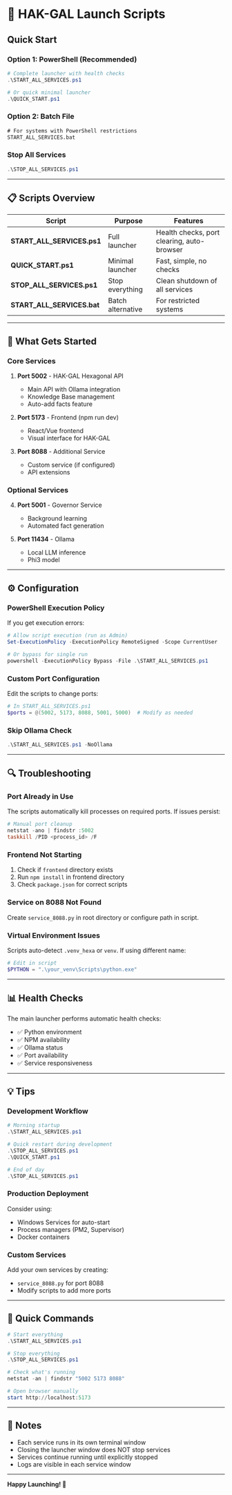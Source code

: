 # 🚀 HAK-GAL Launch Scripts

## Quick Start

### Option 1: PowerShell (Recommended)
```powershell
# Complete launcher with health checks
.\START_ALL_SERVICES.ps1

# Or quick minimal launcher
.\QUICK_START.ps1
```

### Option 2: Batch File
```cmd
# For systems with PowerShell restrictions
START_ALL_SERVICES.bat
```

### Stop All Services
```powershell
.\STOP_ALL_SERVICES.ps1
```

---

## 📋 Scripts Overview

| Script | Purpose | Features |
|--------|---------|----------|
| **START_ALL_SERVICES.ps1** | Full launcher | Health checks, port clearing, auto-browser |
| **QUICK_START.ps1** | Minimal launcher | Fast, simple, no checks |
| **STOP_ALL_SERVICES.ps1** | Stop everything | Clean shutdown of all services |
| **START_ALL_SERVICES.bat** | Batch alternative | For restricted systems |

---

## 🔧 What Gets Started

### Core Services
1. **Port 5002** - HAK-GAL Hexagonal API
   - Main API with Ollama integration
   - Knowledge Base management
   - Auto-add facts feature

2. **Port 5173** - Frontend (npm run dev)
   - React/Vue frontend
   - Visual interface for HAK-GAL

3. **Port 8088** - Additional Service
   - Custom service (if configured)
   - API extensions

### Optional Services
4. **Port 5001** - Governor Service
   - Background learning
   - Automated fact generation

5. **Port 11434** - Ollama
   - Local LLM inference
   - Phi3 model

---

## ⚙️ Configuration

### PowerShell Execution Policy
If you get execution errors:
```powershell
# Allow script execution (run as Admin)
Set-ExecutionPolicy -ExecutionPolicy RemoteSigned -Scope CurrentUser

# Or bypass for single run
powershell -ExecutionPolicy Bypass -File .\START_ALL_SERVICES.ps1
```

### Custom Port Configuration
Edit the scripts to change ports:
```powershell
# In START_ALL_SERVICES.ps1
$ports = @(5002, 5173, 8088, 5001, 5000)  # Modify as needed
```

### Skip Ollama Check
```powershell
.\START_ALL_SERVICES.ps1 -NoOllama
```

---

## 🔍 Troubleshooting

### Port Already in Use
The scripts automatically kill processes on required ports. If issues persist:
```powershell
# Manual port cleanup
netstat -ano | findstr :5002
taskkill /PID <process_id> /F
```

### Frontend Not Starting
1. Check if `frontend` directory exists
2. Run `npm install` in frontend directory
3. Check `package.json` for correct scripts

### Service on 8088 Not Found
Create `service_8088.py` in root directory or configure path in script.

### Virtual Environment Issues
Scripts auto-detect `.venv_hexa` or `venv`. If using different name:
```powershell
# Edit in script
$PYTHON = ".\your_venv\Scripts\python.exe"
```

---

## 📊 Health Checks

The main launcher performs automatic health checks:
- ✅ Python environment
- ✅ NPM availability
- ✅ Ollama status
- ✅ Port availability
- ✅ Service responsiveness

---

## 💡 Tips

### Development Workflow
```powershell
# Morning startup
.\START_ALL_SERVICES.ps1

# Quick restart during development
.\STOP_ALL_SERVICES.ps1
.\QUICK_START.ps1

# End of day
.\STOP_ALL_SERVICES.ps1
```

### Production Deployment
Consider using:
- Windows Services for auto-start
- Process managers (PM2, Supervisor)
- Docker containers

### Custom Services
Add your own services by creating:
- `service_8088.py` for port 8088
- Modify scripts to add more ports

---

## 🎯 Quick Commands

```powershell
# Start everything
.\START_ALL_SERVICES.ps1

# Stop everything
.\STOP_ALL_SERVICES.ps1

# Check what's running
netstat -an | findstr "5002 5173 8088"

# Open browser manually
start http://localhost:5173
```

---

## 📝 Notes

- Each service runs in its own terminal window
- Closing the launcher window does NOT stop services
- Services continue running until explicitly stopped
- Logs are visible in each service window

---

**Happy Launching! 🚀**

